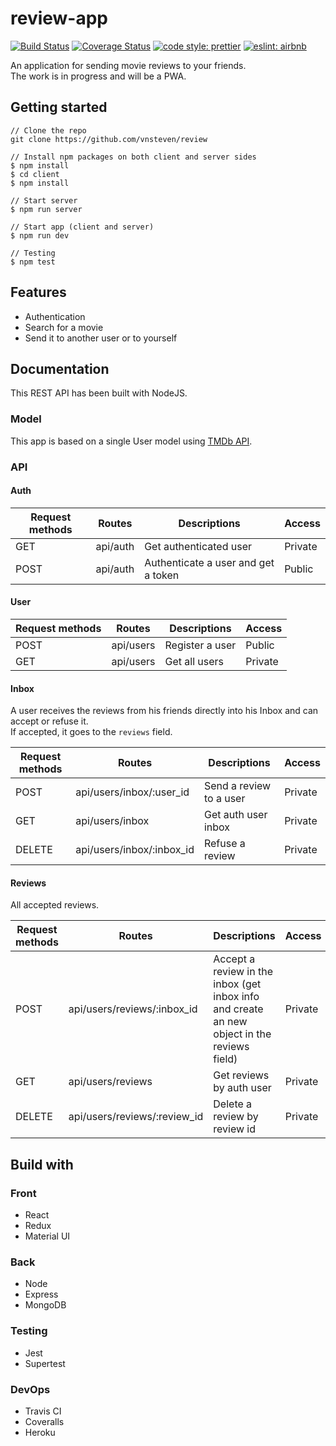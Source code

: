 # review-app

[![Build Status](https://travis-ci.com/vnsteven/review.svg?token=DqpoLj6G47n3mCsLE5Mf&branch=master)](https://travis-ci.com/vnsteven/review)
[![Coverage Status](https://coveralls.io/repos/github/vnsteven/review/badge.svg)](https://coveralls.io/github/vnsteven/review)
[![code style: prettier](https://img.shields.io/badge/code_style-prettier-ff69b4.svg?style=flat-square)](https://github.com/prettier/prettier)
[![eslint: airbnb](https://img.shields.io/badge/eslint-airbnb-%23fd5c63.svg)](https://www.npmjs.com/package/eslint-config-airbnb)

An application for sending movie reviews to your friends. <br />
The work is in progress and will be a PWA. <br />

## Getting started

```
// Clone the repo
git clone https://github.com/vnsteven/review

// Install npm packages on both client and server sides
$ npm install
$ cd client
$ npm install

// Start server
$ npm run server

// Start app (client and server)
$ npm run dev

// Testing
$ npm test
```

## Features

- Authentication
- Search for a movie
- Send it to another user or to yourself

## Documentation

This REST API has been built with NodeJS.

### Model

This app is based on a single User model using [TMDb API](https://developers.themoviedb.org/3/getting-started/introduction).

### API

#### Auth

| Request methods | Routes   | Descriptions                        | Access  |
| --------------- | -------- | ----------------------------------- | ------- |
| GET             | api/auth | Get authenticated user              | Private |
| POST            | api/auth | Authenticate a user and get a token | Public  |

#### User

| Request methods | Routes    | Descriptions    | Access  |
| --------------- | --------- | --------------- | ------- |
| POST            | api/users | Register a user | Public  |
| GET             | api/users | Get all users   | Private |

#### Inbox

A user receives the reviews from his friends directly into his Inbox and can accept or refuse it. <br />
If accepted, it goes to the `reviews` field.

| Request methods | Routes                    | Descriptions            | Access  |
| --------------- | ------------------------- | ----------------------- | ------- |
| POST            | api/users/inbox/:user_id  | Send a review to a user | Private |
| GET             | api/users/inbox           | Get auth user inbox     | Private |
| DELETE          | api/users/inbox/:inbox_id | Refuse a review         | Private |

#### Reviews

All accepted reviews.

| Request methods | Routes                       | Descriptions                                                                                | Access  |
| --------------- | ---------------------------- | ------------------------------------------------------------------------------------------- | ------- |
| POST            | api/users/reviews/:inbox_id  | Accept a review in the inbox (get inbox info and create an new object in the reviews field) | Private |
| GET             | api/users/reviews            | Get reviews by auth user                                                                    | Private |
| DELETE          | api/users/reviews/:review_id | Delete a review by review id                                                                | Private |

## Build with

### Front

- React
- Redux
- Material UI

### Back

- Node
- Express
- MongoDB

### Testing

- Jest
- Supertest

### DevOps

- Travis CI
- Coveralls
- Heroku
